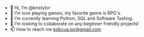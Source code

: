 - 👋 Hi, I’m @kristylor
- 👀 I’m love playing games, my favorite genre is RPG's.
- 🌱 I’m currently learning Python, SQL and Software Testing.
- 💞️ I’m looking to collaborate on any beginner friendly projects!
- 📫 How to reach me kobcua.lor@gmail.com

<!---
kristylor/kristylor is a ✨ special ✨ repository because its `README.md` (this file) appears on your GitHub profile.
You can click the Preview link to take a look at your changes.
--->
